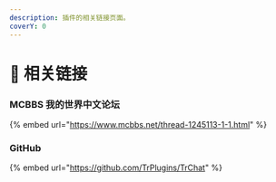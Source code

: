 ```yaml
---
description: 插件的相关链接页面。
coverY: 0
---
```


# 🔗 相关链接

### MCBBS 我的世界中文论坛

{% embed url="https://www.mcbbs.net/thread-1245113-1-1.html" %}

### GitHub

{% embed url="https://github.com/TrPlugins/TrChat" %}
